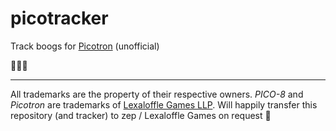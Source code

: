 # picotracker 
Track boogs for [Picotron](https://www.lexaloffle.com/picotron.php) (unofficial)

🐛🐜🐞

<hr>

All trademarks are the property of their respective owners. *PICO-8* and *Picotron* are trademarks of [Lexaloffle Games LLP](https://www.lexaloffle.com). Will happily transfer this repository (and tracker) to zep / Lexaloffle Games on request 🙂
